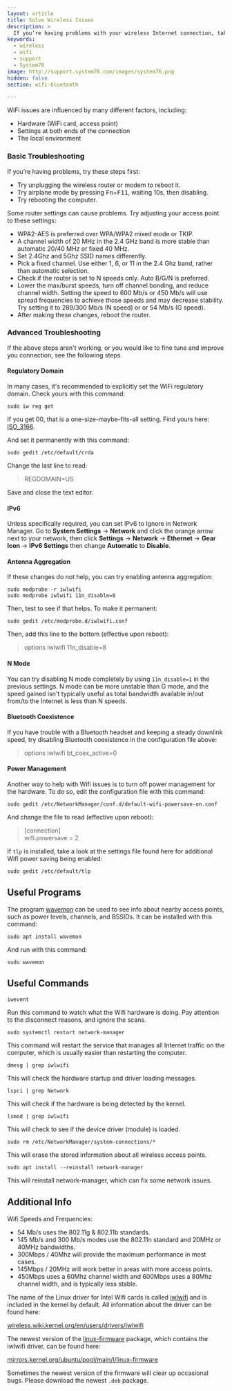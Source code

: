 ```yaml
---
layout: article
title: Solve Wireless Issues
description: >
  If you’re having problems with your wireless Internet connection, take a look at the suggestions in this article.
keywords:
  - wireless
  - wifi
  - support
  - System76
image: http://support.system76.com/images/system76.png
hidden: false
section: wifi-bluetooth

---
```


WiFi issues are influenced by many different factors, including:

- Hardware (WiFi card, access point)
- Settings at both ends of the connection
- The local environment

### Basic Troubleshooting

If you’re having problems, try these steps first:

- Try unplugging the wireless router or modem to reboot it.
- Try airplane mode by pressing <kbd>Fn</kbd>+<kbd>F11</kbd>, waiting 10s, then disabling.
- Try rebooting the computer.

Some router settings can cause problems. Try adjusting your access point to these settings:

- WPA2-AES is preferred over WPA/WPA2 mixed mode or TKIP.
- A channel width of 20 MHz in the 2.4 GHz band is more stable than automatic 20/40 MHz or fixed 40 MHz.
- Set 2.4Ghz and 5Ghz SSID names differently.
- Pick a fixed channel.  Use either 1, 6, or 11 in the 2.4 Ghz band, rather than automatic selection.
- Check if the router is set to N speeds only.  Auto B/G/N is preferred.
- Lower the max/burst speeds, turn off channel bonding, and reduce channel width. Setting the speed to 600 Mb/s or 450 Mb/s will use spread frequencies to achieve those speeds and may decrease stability. Try setting it to 289/300 Mb/s (N speed) or or 54 Mb/s (G speed).
- After making these changes, reboot the router.

### Advanced Troubleshooting

If the above steps aren't working, or you would like to fine tune and improve you connection, see the following steps.

#### Regulatory Domain

In many cases, it's recommended to explicitly set the WiFi regulatory domain. Check yours with this command:

```
sudo iw reg get
```

If you get 00, that is a one-size-maybe-fits-all setting. Find yours here: [ISO_3166](http://wikipedia.org/wiki/ISO_3166-1).

And set it permanently with this command:

```
sudo gedit /etc/default/crda
```

Change the last line to read:

> REGDOMAIN=US  

Save and close the text editor.

#### IPv6

Unless specifically required, you can set IPv6 to Ignore in Network Manager. Go to **System Settings** → **Network** and click the orange arrow next to your network, then click **Settings** → **Network** → **Ethernet** → **Gear Icon** → **IPv6 Settings** then change **Automatic** to **Disable**.

#### Antenna Aggregation

If these changes do not help, you can try enabling antenna aggregation:

```
sudo modprobe -r iwlwifi
sudo modprobe iwlwifi 11n_disable=8
```

Then, test to see if that helps. To make it permanent:

```
sudo gedit /etc/modprobe.d/iwlwifi.conf
```

Then, add this line to the bottom (effective upon reboot):

> options iwlwifi 11n_disable=8  

#### N Mode

You can try disabling N mode completely by using `11n_disable=1` in the previous settings. N mode can be more unstable than G mode, and the speed gained isn't typically useful as total bandwidth available in/out from/to the Internet is less than N speeds.

#### Bluetooth Coexistence

If you have trouble with a Bluetooth headset and keeping a steady downlink speed, try disabling Bluetooth coexistence in the configuration file above:

> options iwlwifi bt_coex_active=0  

#### Power Management

Another way to help with Wifi issues is to turn off power management for the hardware. To do so, edit the configuration file with this command:

```
sudo gedit /etc/NetworkManager/conf.d/default-wifi-powersave-on.conf
```

And change the file to read (effective upon reboot):

> \[connection\]  
> wifi.powersave = 2  

If `tlp` is installed, take a look at the settings file found here for additional Wifi power saving being enabled:

```
sudo gedit /etc/default/tlp
```

## Useful Programs

The program <u>wavemon</u> can be used to see info about nearby access points, such as power levels, channels, and BSSIDs.  It can be installed with this command:

```
sudo apt install wavemon
```

And run with this command:

```
sudo wavemon
```

## Useful Commands

```
iwevent
```

Run this command to watch what the Wifi hardware is doing.  Pay attention to the disconnect reasons, and ignore the scans.

```
sudo systemctl restart network-manager
```

This command will restart the service that manages all Internet traffic on the computer, which is usually easier than restarting the computer.

```
dmesg | grep iwlwifi
```

This will check the hardware startup and driver loading messages.

```
lspci | grep Network
```

This will check if the hardware is being detected by the kernel.

```
lsmod | grep iwlwifi
```

This will check to see if the device driver (module) is loaded.

```
sudo rm /etc/NetworkManager/system-connections/*
```

This will erase the stored information about all wireless access points.

```
sudo apt install --reinstall network-manager
```

This will reinstall network-manager, which can fix some network issues.

## Additional Info

Wifi Speeds and Frequencies:

- 54 Mb/s uses the 802.11g & 802.11b standards.
- 145 Mb/s and 300 Mb/s modes use the 802.11n standard and 20MHz or 40MHz bandwidths.
- 300Mbps / 40Mhz will provide the maximum performance in most cases.
- 145Mbps / 20MHz will work better in areas with more access points.
- 450Mbps uses a 60Mhz channel width and 600Mbps uses a 80Mhz channel width, and is typically less stable.

The name of the Linux driver for Intel Wifi cards is called <u>iwlwifi</u> and is included in the kernel by default. All information about the driver can be found here:

[wireless.wiki.kernel.org/en/users/drivers/iwlwifi](https://wireless.wiki.kernel.org/en/users/drivers/iwlwifi)

The newest version of the <u>linux-firmware</u> package, which contains the iwlwifi driver, can be found here:

[mirrors.kernel.org/ubuntu/pool/main/l/linux-firmware](https://mirrors.kernel.org/ubuntu/pool/main/l/linux-firmware)

Sometimes the newest version of the firmware will clear up occasional bugs.  Please download the newest `.deb` package.

